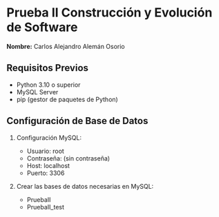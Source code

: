 # Prueba II Construcción y Evolución de Software

**Nombre:** Carlos Alejandro Alemán Osorio

## Requisitos Previos

* Python 3.10 o superior
* MySQL Server
* pip (gestor de paquetes de Python)

## Configuración de Base de Datos

1. Configuración MySQL:
   * Usuario: root
   * Contraseña: (sin contraseña)
   * Host: localhost
   * Puerto: 3306

2. Crear las bases de datos necesarias en MySQL:

   * PruebaII
   * PruebaII_test
